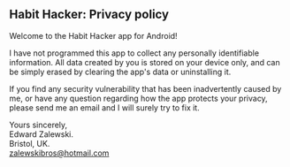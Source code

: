 ## Habit Hacker: Privacy policy 

Welcome to the Habit Hacker app for Android!

I have not programmed this app to collect any personally identifiable information. All data created by you is stored on your device only, and can be simply erased by clearing the app's data or uninstalling it.

If you find any security vulnerability that has been inadvertently caused by me, or have any question regarding how the app protects your privacy, please send me an email and I will surely try to fix it.

Yours sincerely,  
Edward Zalewski.  
Bristol, UK.  
zalewskibros@hotmail.com
